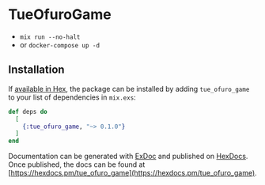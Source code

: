 # TueOfuroGame

- `mix run --no-halt`
- or `docker-compose up -d`

## Installation

If [available in Hex](https://hex.pm/docs/publish), the package can be installed
by adding `tue_ofuro_game` to your list of dependencies in `mix.exs`:

```elixir
def deps do
  [
    {:tue_ofuro_game, "~> 0.1.0"}
  ]
end
```

Documentation can be generated with [ExDoc](https://github.com/elixir-lang/ex_doc)
and published on [HexDocs](https://hexdocs.pm). Once published, the docs can
be found at [https://hexdocs.pm/tue_ofuro_game](https://hexdocs.pm/tue_ofuro_game).
